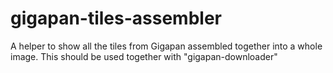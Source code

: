 gigapan-tiles-assembler
=======================

A helper to show all the tiles from Gigapan assembled together into a whole image. This should be used together with "gigapan-downloader"
